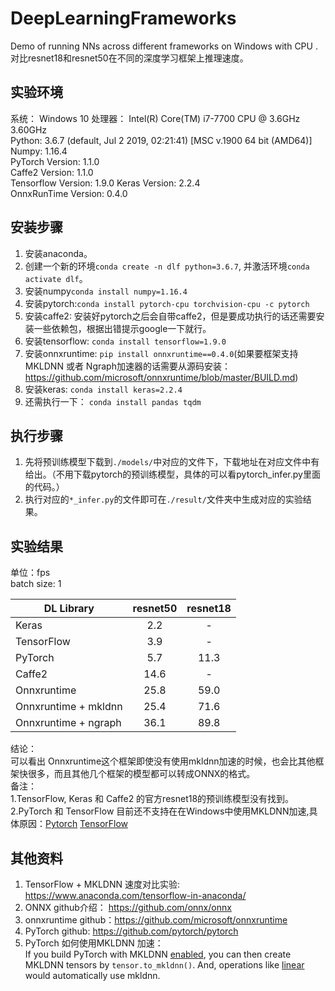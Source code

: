 # DeepLearningFrameworks
Demo of running NNs across different frameworks on Windows with CPU .   
对比resnet18和resnet50在不同的深度学习框架上推理速度。

## 实验环境
系统： Windows 10
处理器： Intel(R) Core(TM) i7-7700 CPU @ 3.6GHz 3.60GHz    
Python:  3.6.7 (default, Jul  2 2019, 02:21:41) [MSC v.1900 64 bit (AMD64)]  
Numpy:  1.16.4  
PyTorch Version: 1.1.0  
Caffe2 Version: 1.1.0  
Tensorflow Version: 1.9.0
Keras Version: 2.2.4    
OnnxRunTime Version: 0.4.0  


## 安装步骤
1. 安装anaconda。
2. 创建一个新的环境`conda create -n dlf python=3.6.7`, 并激活环境`conda activate dlf`。
3. 安装numpy`conda install numpy=1.16.4`
4. 安装pytorch:`conda install pytorch-cpu torchvision-cpu -c pytorch`
5. 安装caffe2: 安装好pytorch之后会自带caffe2，但是要成功执行的话还需要安装一些依赖包，根据出错提示google一下就行。
6. 安装tensorflow: `conda install tensorflow=1.9.0`
7. 安装onnxruntime: `pip install onnxruntime==0.4.0`(如果要框架支持MKLDNN 或者 Ngraph加速器的话需要从源码安装：https://github.com/microsoft/onnxruntime/blob/master/BUILD.md)
8. 安装keras: `conda install keras=2.2.4`
8. 还需执行一下： `conda install pandas tqdm`

## 执行步骤
 1. 先将预训练模型下载到`./models/`中对应的文件下，下载地址在对应文件中有给出。（不用下载pytorch的预训练模型，具体的可以看pytorch_infer.py里面的代码。） 
 2. 执行对应的`*_infer.py`的文件即可在`./result/`文件夹中生成对应的实验结果。

 
## 实验结果
单位：fps  
batch size: 1  

| DL Library             | resnet50           | resnet18           |
| ---------------------- | :----------------: | :----------------: |
| Keras                  |        2.2         |         -          |
| TensorFlow             |        3.9         |         -          |
| PyTorch                |        5.7         |         11.3       |
| Caffe2                 |        14.6        |         -          |
| Onnxruntime            |        25.8        |         59.0       |
| Onnxruntime + mkldnn   |        25.4        |         71.6       |
| Onnxruntime + ngraph   |        36.1        |         89.8       |

结论：  
可以看出 Onnxruntime这个框架即使没有使用mkldnn加速的时候，也会比其他框架快很多，而且其他几个框架的模型都可以转成ONNX的格式。     
备注：  
1.TensorFlow, Keras 和 Caffe2 的官方resnet18的预训练模型没有找到。  
2.PyTorch 和 TensorFlow 目前还不支持在在Windows中使用MKLDNN加速,具体原因：[Pytorch](https://github.com/pytorch/pytorch/issues/22962) [TensorFlow](https://www.tensorflow.org/guide/performance/overview)

## 其他资料
1. TensorFlow + MKLDNN 速度对比实验: https://www.anaconda.com/tensorflow-in-anaconda/    
2. ONNX github介绍： https://github.com/onnx/onnx  
3. onnxruntime github：https://github.com/microsoft/onnxruntime  
4. PyTorch github: https://github.com/pytorch/pytorch  
5. PyTorch 如何使用MKLDNN 加速：   
If you build PyTorch with MKLDNN [enabled](https://github.com/pytorch/pytorch/blob/0408697317de6146ed9e5445faaeab49828310b1/setup.py#L45), you can then create MKLDNN tensors by `tensor.to_mkldnn()`. And, operations like [linear](https://github.com/pytorch/pytorch/blob/0408697317de6146ed9e5445faaeab49828310b1/aten/src/ATen/native/Linear.cpp#L15) would automatically use mkldnn.
